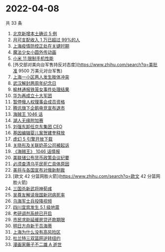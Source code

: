 # 2022-04-08

共 33 条

<!-- BEGIN ZHIHUSEARCH -->
<!-- 最后更新时间 Fri Apr 08 2022 14:10:01 GMT+0800 (China Standard Time) -->
1. [北京新增本土确诊 5 例](https://www.zhihu.com/search?q=北京新增疫情)
1. [月可支配收入 1 万已超过 99%的人](https://www.zhihu.com/search?q=月可支配收入)
1. [上海疫情防控正处在关键时期](https://www.zhihu.com/search?q=上海疫情防控)
1. [魔法少女小圆外传动画](https://www.zhihu.com/search?q=魔法少女小圆外传)
1. [小米 11 限制手机性能](https://www.zhihu.com/search?q=小米11性能)
1. [外交部对美向台军售持反对态度](https://www.zhihu.com/search?q=美批准 9500 万美元对台军售)
1. [上海一小区两人发生肢体冲突](https://www.zhihu.com/search?q=上海一小区两人发生肢体冲突)
1. [武汉解封两周年纪念日](https://www.zhihu.com/search?q=武汉解封纪念日)
1. [榆林通报铁笼女事件处理结果](https://www.zhihu.com/search?q=铁笼女事件处理结果)
1. [华为再成立十大军团](https://www.zhihu.com/search?q=华为军团)
1. [暂停俄人权理事会成员资格](https://www.zhihu.com/search?q=暂停俄人权理事会成员资格)
1. [腾讯旗下企鹅电竞宣布退市](https://www.zhihu.com/search?q=企鹅电竞)
1. [海贼王 1046 话](https://www.zhihu.com/search?q=海贼王)
1. [湖人无缘附加赛](https://www.zhihu.com/search?q=湖人无缘附加赛)
1. [刘强东卸任京东集团 CEO](https://www.zhihu.com/search?q=刘强东)
1. [基因编辑婴儿案贺建奎释放](https://www.zhihu.com/search?q=基因编辑婴儿案)
1. [虚幻 5 引擎开放下载](https://www.zhihu.com/search?q=虚幻5)
1. [关晓彤及关联奶茶公司被起诉](https://www.zhihu.com/search?q=关晓彤及关联奶茶公司)
1. [《海贼王》 1046 话情报](https://www.zhihu.com/search?q=海贼王)
1. [美联储公布货币政策会议纪要](https://www.zhihu.com/search?q=美联储)
1. [必须查清乌平民死亡具体原因](https://www.zhihu.com/search?q=布查平民死亡具体原因)
1. [美将与各国宣布对俄新制裁](https://www.zhihu.com/search?q=对俄新制裁)
1. [欧文 42 分篮网胜火箭](https://www.zhihu.com/search?q=欧文 42 分篮网胜火箭)
1. [三国杀新武将神荀彧](https://www.zhihu.com/search?q=三国杀神荀彧)
1. [吴尊友解读我国新冠病死率](https://www.zhihu.com/search?q=我国新冠病死率)
1. [乌海军士兵投降视频](https://www.zhihu.com/search?q=乌海军士兵投降视频)
1. [四川宜宾发生 5.1 级地震](https://www.zhihu.com/search?q=四川宜宾地震)
1. [考研调剂系统已开启](https://www.zhihu.com/search?q=考研调剂)
1. [市民求助延缓房贷还款期限](https://www.zhihu.com/search?q=市民求助延缓房贷还款期限)
1. [明日方舟新干员海蒂](https://www.zhihu.com/search?q=明日方舟)
1. [上海为什么没有高风险区](https://www.zhihu.com/search?q=上海高风险)
1. [杜兰特三双篮网逆转纽约](https://www.zhihu.com/search?q=篮网)
1. [漫画家藤子不二雄 A 逝世](https://www.zhihu.com/search?q=藤子不二雄A)
<!-- END ZHIHUSEARCH -->
